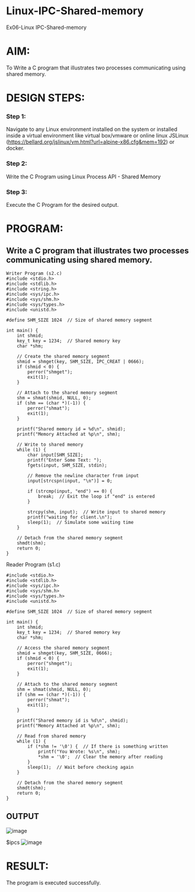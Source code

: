 # Linux-IPC-Shared-memory
Ex06-Linux IPC-Shared-memory

# AIM:
To Write a C program that illustrates two processes communicating using shared memory.

# DESIGN STEPS:

### Step 1:

Navigate to any Linux environment installed on the system or installed inside a virtual environment like virtual box/vmware or online linux JSLinux (https://bellard.org/jslinux/vm.html?url=alpine-x86.cfg&mem=192) or docker.

### Step 2:

Write the C Program using Linux Process API - Shared Memory

### Step 3:

Execute the C Program for the desired output. 

# PROGRAM:

## Write a C program that illustrates two processes communicating using shared memory.
```
Writer Program (s2.c)
#include <stdio.h>
#include <stdlib.h>
#include <string.h>
#include <sys/ipc.h>
#include <sys/shm.h>
#include <sys/types.h>
#include <unistd.h>

#define SHM_SIZE 1024  // Size of shared memory segment

int main() {
    int shmid;
    key_t key = 1234;  // Shared memory key
    char *shm;

    // Create the shared memory segment
    shmid = shmget(key, SHM_SIZE, IPC_CREAT | 0666);
    if (shmid < 0) {
        perror("shmget");
        exit(1);
    }

    // Attach to the shared memory segment
    shm = shmat(shmid, NULL, 0);
    if (shm == (char *)(-1)) {
        perror("shmat");
        exit(1);
    }

    printf("Shared memory id = %d\n", shmid);
    printf("Memory Attached at %p\n", shm);

    // Write to shared memory
    while (1) {
        char input[SHM_SIZE];
        printf("Enter Some Text: ");
        fgets(input, SHM_SIZE, stdin);
        
        // Remove the newline character from input
        input[strcspn(input, "\n")] = 0;
        
        if (strcmp(input, "end") == 0) {
            break;  // Exit the loop if "end" is entered
        }

        strcpy(shm, input);  // Write input to shared memory
        printf("waiting for client.\n");
        sleep(1);  // Simulate some waiting time
    }

    // Detach from the shared memory segment
    shmdt(shm);
    return 0;
}
```
Reader Program (s1.c)
```
#include <stdio.h>
#include <stdlib.h>
#include <sys/ipc.h>
#include <sys/shm.h>
#include <sys/types.h>
#include <unistd.h>

#define SHM_SIZE 1024  // Size of shared memory segment

int main() {
    int shmid;
    key_t key = 1234;  // Shared memory key
    char *shm;

    // Access the shared memory segment
    shmid = shmget(key, SHM_SIZE, 0666);
    if (shmid < 0) {
        perror("shmget");
        exit(1);
    }

    // Attach to the shared memory segment
    shm = shmat(shmid, NULL, 0);
    if (shm == (char *)(-1)) {
        perror("shmat");
        exit(1);
    }

    printf("Shared memory id is %d\n", shmid);
    printf("Memory Attached at %p\n", shm);

    // Read from shared memory
    while (1) {
        if (*shm != '\0') {  // If there is something written
            printf("You Wrote: %s\n", shm);
            *shm = '\0';  // Clear the memory after reading
        }
        sleep(1);  // Wait before checking again
    }

    // Detach from the shared memory segment
    shmdt(shm);
    return 0;
}
```




## OUTPUT
![image](https://github.com/user-attachments/assets/ae7c5a7b-d55d-4c95-b807-ad726194834e)

$ipcs
![image](https://github.com/user-attachments/assets/5c245800-c910-4a66-94c3-2c920e4eb7ef)


# RESULT:
The program is executed successfully.
